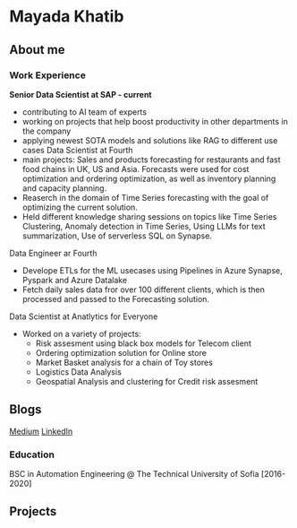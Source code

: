 # Mayada Khatib

## About me 

### Work Experience
**Senior Data Scientist at SAP - current**
  - contributing to AI team of experts
  - working on projects that help boost productivity in other departments in the company
  - applying newest SOTA models and solutions like RAG to different use cases
Data Scientist at Fourth
  - main projects: Sales and products forecasting for restaurants and fast food chains in UK, US and Asia. Forecasts were used for cost optimization and ordering optimization, as well as inventory planning and capacity planning.
  - Reaserch in the domain of Time Series forecasting with the goal of optimizing the current solution.
  - Held different knowledge sharing sessions on topics like Time Series Clustering, Anomaly detection in Time Series, Using LLMs for text summarization, Use of serverless SQL on Synapse. 
    
Data Engineer ar Fourth
  - Develope ETLs for the ML usecases using Pipelines in Azure Synapse, Pyspark and Azure Datalake
  - Fetch daily sales data fror over 100 different clients, which is then processed and passed to the Forecasting solution.

Data Scientist at Anatlytics for Everyone 
  - Worked on a variety of projects:
    - Risk assesment using black box models for Telecom client
    - Ordering optimization solution for Online store
    - Market Basket analysis for a chain of Toy stores
    - Logistics Data Analysis
    - Geospatial Analysis and clustering for Credit risk assesment


## Blogs
[Medium](https://medium.com/@mayadakhatib)
[LinkedIn](linkedin.com/in/mayada-khatib-099995191)

### Education
BSC in Automation Engineering @ The Technical University of Sofia [2016-2020]

## Projects
